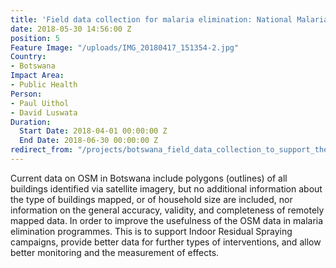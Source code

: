 ```yaml
---
title: 'Field data collection for malaria elimination: National Malaria Programme'
date: 2018-05-30 14:56:00 Z
position: 5
Feature Image: "/uploads/IMG_20180417_151354-2.jpg"
Country:
- Botswana
Impact Area:
- Public Health
Person:
- Paul Uithol
- David Luswata
Duration:
  Start Date: 2018-04-01 00:00:00 Z
  End Date: 2018-06-30 00:00:00 Z
redirect_from: "/projects/botswana_field_data_collection_to_support_the_national_malaria_programme"
---
```


Current data on OSM in Botswana include polygons (outlines) of all buildings identified via satellite imagery, but no additional information about the type of buildings mapped, or of household size are included, nor information on the general accuracy, validity, and completeness of remotely mapped data. In order to improve the usefulness of the OSM data in malaria elimination programmes. This is to support Indoor Residual Spraying campaigns, provide better data for further types of interventions, and allow better monitoring and the measurement of effects.